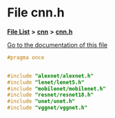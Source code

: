 

# File cnn.h

[**File List**](files.md) **>** [**cnn**](dir_40be95ab8912b8deac694fbe2f8f2654.md) **>** [**cnn.h**](cnn_8h.md)

[Go to the documentation of this file](cnn_8h.md)


```C++
#pragma once


#include "alexnet/alexnet.h"
#include "lenet/lenet5.h"
#include "mobilenet/mobilenet.h"
#include "resnet/resnet18.h"
#include "unet/unet.h"
#include "vggnet/vggnet.h"
```


